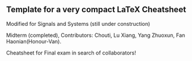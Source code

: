 ## Template for a very compact LaTeX Cheatsheet

Modified for Signals and Systems (still under construction)

Midterm (completed), Contributors: Chouti, Lu Xiang, Yang Zhuoxun, Fan Haonian(Honour-Van).

Cheatsheet for Final exam in search of collaborators!
